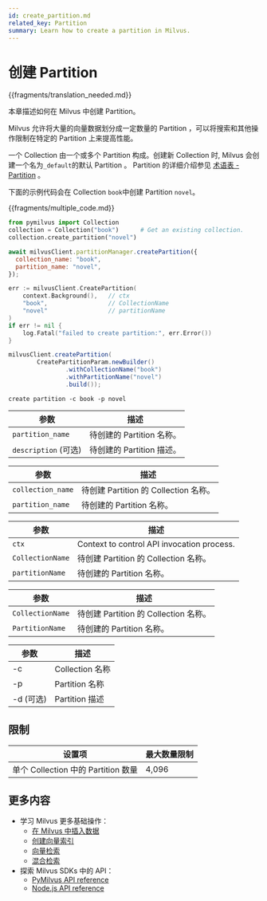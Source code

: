 ```yaml
---
id: create_partition.md
related_key: Partition
summary: Learn how to create a partition in Milvus.
---
```


# 创建 Partition

{{fragments/translation_needed.md}}

本章描述如何在 Milvus 中创建 Partition。

Milvus 允许将大量的向量数据划分成一定数量的 Partition ，可以将搜索和其他操作限制在特定的 Partition 上来提高性能。

一个 Collection 由一个或多个 Partition 构成。创建新 Collection 时, Milvus 会创建一个名为`_default`的默认 Partition 。 Partition 的详细介绍参见 [术语表 - Partition](glossary.md#Partition) 。

下面的示例代码会在 Collection `book`中创建 Partition `novel`。


{{fragments/multiple_code.md}}

```python
from pymilvus import Collection
collection = Collection("book")      # Get an existing collection.
collection.create_partition("novel")
```

```javascript
await milvusClient.partitionManager.createPartition({
  collection_name: "book",
  partition_name: "novel",
});
```

```go
err := milvusClient.CreatePartition(
    context.Background(),   // ctx
    "book",                 // CollectionName
    "novel"                 // partitionName
)
if err != nil {
    log.Fatal("failed to create partition:", err.Error())
}
```

```java
milvusClient.createPartition(
        CreatePartitionParam.newBuilder()
                .withCollectionName("book")
                .withPartitionName("novel")
                .build());
```

```shell
create partition -c book -p novel
```


<table class="language-python">
	<thead>
	<tr>
		<th>参数</th>
		<th>描述</th>
	</tr>
	</thead>
	<tbody>
	<tr>
		<td><code>partition_name</code></td>
		<td>待创建的 Partition 名称。</td>
	</tr>
  <tr>
		<td><code>description</code> (可选)</td>
		<td>待创建的 Partition 描述。</td>
	</tr>
	</tbody>
</table>


<table class="language-javascript">
	<thead>
    <tr>
      <th>参数</th>
      <th>描述</th>
    </tr>
	</thead>
	<tbody>
    <tr>
      <td><code>collection_name</code></td>
      <td>待创建 Partition 的 Collection 名称。</td>
    </tr>
    <tr>
      <td><code>partition_name</code></td>
      <td>待创建的 Partition 名称。</td>
    </tr>
	</tbody>
</table>

<table class="language-go">
	<thead>
    <tr>
        <th>参数</th>
        <th>描述</th>
    </tr>
	</thead>
	<tbody>
    <tr>
        <td><code>ctx</code></td>
        <td>Context to control API invocation process.</td>
    </tr>
    <tr>
        <td><code>CollectionName</code></td>
        <td>待创建 Partition 的 Collection 名称。</td>
    </tr>
    <tr>
        <td><code>partitionName</code></td>
        <td>待创建的 Partition 名称。</td>
    </tr>
  </tbody>
</table>

<table class="language-java">
	<thead>
    <tr>
        <th>参数</th>
        <th>描述</th>
    </tr>
	</thead>
	<tbody>
    <tr>
        <td><code>CollectionName</code></td>
        <td>待创建 Partition 的 Collection 名称。</td>
    </tr>
    <tr>
        <td><code>PartitionName</code></td>
        <td>待创建的 Partition 名称。</td>
    </tr>
  </tbody>
</table>

<table class="language-shell">
    <thead>
        <tr>
            <th>参数</th>
            <th>描述</th>
        </tr>
    </thead>
    <tbody>
        <tr>
            <td>-c</td>
            <td>Collection 名称</td>
        </tr>
        <tr>
            <td>-p</td>
            <td>Partition 名称</td>
        </tr>
        <tr>
            <td>-d (可选)</td>
            <td>Partition 描述</td>
        </tr>
    </tbody>
</table>

## 限制
|设置项 |最大数量限制|
|---|---|
|单个 Collection 中的 Partition 数量|4,096|

## 更多内容

- 学习 Milvus 更多基础操作：
  - [在 Milvus 中插入数据](insert_data.md)
  - [创建向量索引](build_index.md)
  - [向量检索](search.md)
  - [混合检索](hybridsearch.md)
- 探索 Milvus SDKs 中的 API：
  - [PyMilvus API reference](/api-reference/pymilvus/v{{var.milvus_python_sdk_version}}/tutorial.html)
  - [Node.js API reference](/api-reference/node/v{{var.milvus_node_sdk_version}}/tutorial.html)

